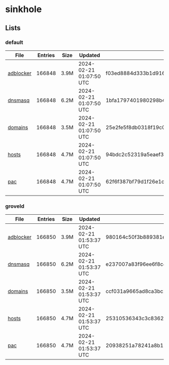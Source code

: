 # sinkhole

## Lists

### default

|File|Entries|Size|Updated|Hash|
|-|-|-|-|-|
|[adblocker](https://raw.githubusercontent.com/groveld/sinkhole/lists/default/adblocker.txt)|166848|3.9M|2024-02-21 01:07:50 UTC|f03ed8884d333b1d91690db59cc811540cef0ce7597e1441546a9d6851d3cb7c|
|[dnsmasq](https://raw.githubusercontent.com/groveld/sinkhole/lists/default/dnsmasq.txt)|166848|6.2M|2024-02-21 01:07:50 UTC|1bfa1797401980298b49c9a6ae655e5b5ddbf71163fe96bc55d7640427e9a46a|
|[domains](https://raw.githubusercontent.com/groveld/sinkhole/lists/default/domains.txt)|166848|3.5M|2024-02-21 01:07:50 UTC|25e2fe5f8db0318f19c0b675ff0b1fbb389057e26e3c3c748d779446abaf9b26|
|[hosts](https://raw.githubusercontent.com/groveld/sinkhole/lists/default/hosts.txt)|166848|4.7M|2024-02-21 01:07:50 UTC|94bdc2c52319a5eaef3cf67ecb40b6fd7e143ee33e3a77151057bad55df7a9e8|
|[pac](https://raw.githubusercontent.com/groveld/sinkhole/lists/default/pac.txt)|166848|4.7M|2024-02-21 01:07:50 UTC|62f6f387bf79d1f26e1c1cf11a38e4255fe5182af502c1b592924ae043dbe2bf|

### groveld

|File|Entries|Size|Updated|Hash|
|-|-|-|-|-|
|[adblocker](https://raw.githubusercontent.com/groveld/sinkhole/lists/groveld/adblocker.txt)|166850|3.9M|2024-02-21 01:53:37 UTC|980164c50f3b889381e4860f4d42fe0976524826008e7da9f482505dc79843e1|
|[dnsmasq](https://raw.githubusercontent.com/groveld/sinkhole/lists/groveld/dnsmasq.txt)|166850|6.2M|2024-02-21 01:53:37 UTC|e237007a83f96ee6f8c4f847e064a019ae3df96343b05c26762333147eea53af|
|[domains](https://raw.githubusercontent.com/groveld/sinkhole/lists/groveld/domains.txt)|166850|3.5M|2024-02-21 01:53:37 UTC|ccf031a9665ad8ca3bc277ece14755edb1b6a9c586d92b95534ee3b1c9693cb0|
|[hosts](https://raw.githubusercontent.com/groveld/sinkhole/lists/groveld/hosts.txt)|166850|4.7M|2024-02-21 01:53:37 UTC|25310536343c3c836248793af9cfc15958379b175ffc93980f2bc9e0176b3474|
|[pac](https://raw.githubusercontent.com/groveld/sinkhole/lists/groveld/pac.txt)|166850|4.7M|2024-02-21 01:53:37 UTC|20938251a78241a8b1369aecd00a335693f8b9f9f70652dba868c8572567f47f|
